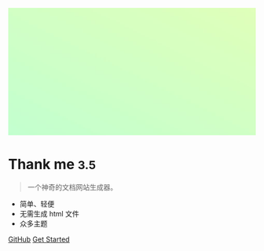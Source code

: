 <!-- _coverpage.md -->

![lmp](lmp.jpg)

# Thank me <small>3.5</small>

> 一个神奇的文档网站生成器。

- 简单、轻便 
- 无需生成 html 文件
- 众多主题

[GitHub](https://github.com/docsifyjs/docsify/)
[Get Started](README)